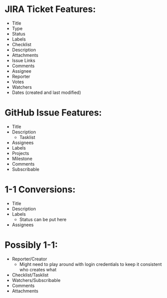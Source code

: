 # JIRA Ticket Features:
- Title
- Type
- Status
- Labels
- Checklist
- Description
- Attachments
- Issue Links
- Comments
- Assignee
- Reporter
- Votes
- Watchers
- Dates (created and last modified)

# GitHub Issue Features:
- Title
- Description
    * Tasklist
- Assignees
- Labels
- Projects
- Milestone
- Comments
- Subscribable

# 1-1 Conversions:
- Title
- Description
- Labels 
    * Status can be put here
- Assignees

# Possibly 1-1:
- Reporter/Creator
    * Might need to play around with login credentials to keep it consistent who creates what
- Checklist/Tasklist
- Watchers/Subscribable
- Comments
- Attachments
